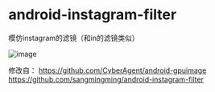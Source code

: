# android-instagram-filter
模仿instagram的滤镜（和in的滤镜类似）


![image](https://raw.githubusercontent.com/imrunning/android-instagram-filter/master/Screenshot/Screenshot_2015-03-13-09-13-15.png)


修改自： https://github.com/CyberAgent/android-gpuimage
         https://github.com/sangmingming/android-instagram-filter
